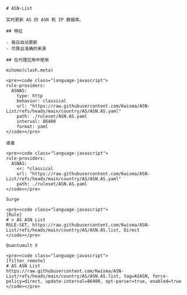
    # ASN-List
    
    实时更新 AS 的 ASN 和 IP 数据库。
    
    ## 特征
    
    - 每日自动更新
    - 可靠且准确的来源
    
    ## 在代理应用中使用
    
    mihomo(clash.meta)
   
    <pre><code class="language-javascript">
    rule-providers:
      ASNAS:
        type: http
        behavior: classical
        url: "https://raw.githubusercontent.com/Kwisma/ASN-List/refs/heads/main/country/AS/ASN.AS.yaml"
        path: ./ruleset/ASN.AS.yaml
        interval: 86400
        format: yaml
    </code></pre>

    或者

    <pre><code class="language-javascript">
    rule-providers:
      ASNAS:
        <<: *classical
        url: "https://raw.githubusercontent.com/Kwisma/ASN-List/refs/heads/main/country/AS/ASN.AS.yaml"
        path: ./ruleset/ASN.AS.yaml
    </code></pre>
    
    Surge
    
    <pre><code class="language-javascript">
    [Rule]
    # > AS ASN List
    RULE-SET, https://raw.githubusercontent.com/Kwisma/ASN-List/refs/heads/main/country/AS/ASN.AS.list, Direct
    </code></pre>
    
    Quantumult X
    
    <pre><code class="language-javascript">
    [filter_remote]
    # AS ASN List
    https://raw.githubusercontent.com/Kwisma/ASN-List/refs/heads/main/country/AS/ASN.AS.list, tag=ASASN, force-policy=direct, update-interval=86400, opt-parser=true, enabled=true
    </code></pre>
    